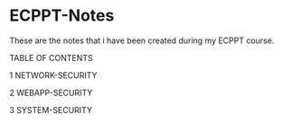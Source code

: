 # ECPPT-Notes

These are the notes that i have been created during my ECPPT course.

TABLE OF CONTENTS

1 NETWORK-SECURITY

2 WEBAPP-SECURITY

3 SYSTEM-SECURITY
